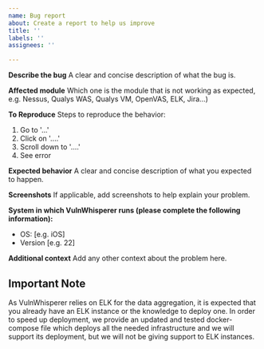 ```yaml
---
name: Bug report
about: Create a report to help us improve
title: ''
labels: ''
assignees: ''

---
```


**Describe the bug**
A clear and concise description of what the bug is.

**Affected module**
Which one is the module that is not working as expected, e.g. Nessus, Qualys WAS, Qualys VM, OpenVAS, ELK, Jira...) 

**To Reproduce**
Steps to reproduce the behavior:
1. Go to '...'
2. Click on '....'
3. Scroll down to '....'
4. See error

**Expected behavior**
A clear and concise description of what you expected to happen.

**Screenshots**
If applicable, add screenshots to help explain your problem.

**System in which VulnWhisperer runs (please complete the following information):**
 - OS: [e.g. iOS]
 - Version [e.g. 22]

**Additional context**
Add any other context about the problem here.

## Important Note
As VulnWhisperer relies on ELK for the data aggregation, it is expected that you already have an ELK instance or the knowledge to deploy one. 
In order to speed up deployment, we provide an updated and tested docker-compose file which deploys all the needed infrastructure and we will support its deployment, but we will not be giving support to ELK instances.
